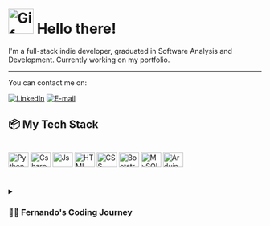 <h1><img alt="Gif" src="https://media3.giphy.com/media/v1.Y2lkPTc5MGI3NjExcGdjYjNobjhkdmEyM3VubHV2MXZjbGY0bWlvbWt4dzNiZ2ZmNWtkOCZlcD12MV9pbnRlcm5hbF9naWZfYnlfaWQmY3Q9cw/4JtXt9i56Wp6U/giphy.gif" width="50"> Hello there!</h1> 
I'm a full-stack indie developer, graduated in Software Analysis and Development. Currently working on my portfolio.

---
You can contact me on:

[![LinkedIn](https://img.shields.io/badge/-LinkedIn-000?style=for-the-badge&logo=linkedin&logoColor=DDDF00&color:FFF)](https://www.linkedin.com/in/luiz-fernando-silva-filho/)
[![E-mail](https://img.shields.io/badge/-Email-000?style=for-the-badge&logo=microsoft-outlook&logoColor=DDDF00&color:FFF)](mailto:luizfernandodasilvafilho@outlook.com)


## 📦 My Tech Stack

<div style="display: inline_block"><br>  
<img align="center" alt="Python" height="30" width="40" src="https://cdn.jsdelivr.net/gh/devicons/devicon/icons/python/python-original.svg" />
<img align="center" alt="Csharp" height="30" width="40"  src="https://cdn.jsdelivr.net/gh/devicons/devicon/icons/csharp/csharp-original.svg" />
<img align="center" alt="Js" height="30" width="40"  src="https://cdn.jsdelivr.net/gh/devicons/devicon/icons/javascript/javascript-original.svg" />
<img align="center" alt="HTML" height="30" width="40"  src="https://cdn.jsdelivr.net/gh/devicons/devicon/icons/html5/html5-original-wordmark.svg" />
<img align="center" alt="CSS" height="30" width="40"  src="https://cdn.jsdelivr.net/gh/devicons/devicon/icons/css3/css3-original-wordmark.svg" />
<img  align="center" alt="Bootstrap" height="30" width="40" src="https://cdn.jsdelivr.net/gh/devicons/devicon/icons/bootstrap/bootstrap-original.svg" />
<img  align="center" alt="MySQL" height="30" width="40"  src="https://cdn.jsdelivr.net/gh/devicons/devicon/icons/mysql/mysql-original-wordmark.svg" />         
<img  align="center" alt="Arduino" height="30" width="40" src="https://cdn.jsdelivr.net/gh/devicons/devicon/icons/arduino/arduino-original-wordmark.svg" />        
</div>

#

<details>
 <summary><h3>👨‍💻 Fernando's Coding Journey</h3></summary>
I started my coding journey not long ago, my academic experience includes web development with ASP.Net and Bootstrap, database handling with MySQL, and automation development through embedded systems with a focus on Microcontrollers. I keep myself in constant learning, and in recent months, I have been studying Data Science with Python.

#

<h3 align="left">Find me on:</h3>
   
<div align="center">
  <!-- Social Links -->
<a href="https://www.youtube.com/@ferrnandico" target="_blank"><img src="https://img.shields.io/badge/@ferrnandico-FF0000?style=for-the-badge&logo=youtube&logoColor=white" target="_blank"></a>   
<a href="https://instagram.com/ferrnandico" target="_blank"><img  alt="Instagram" src="https://img.shields.io/badge/-Instagram-%23E4405F?style=for-the-badge&logo=instagram&logoColor=white" target="_blank"></a>
<a href="https://steamcommunity.com/id/baldvr_the_dungeon_master" target="_blank"><img alt="Instagram" src="https://img.shields.io/badge/Steam-000000?style=for-the-badge&logo=steam&logoColor=white" target="_blank"></a>
</div>
